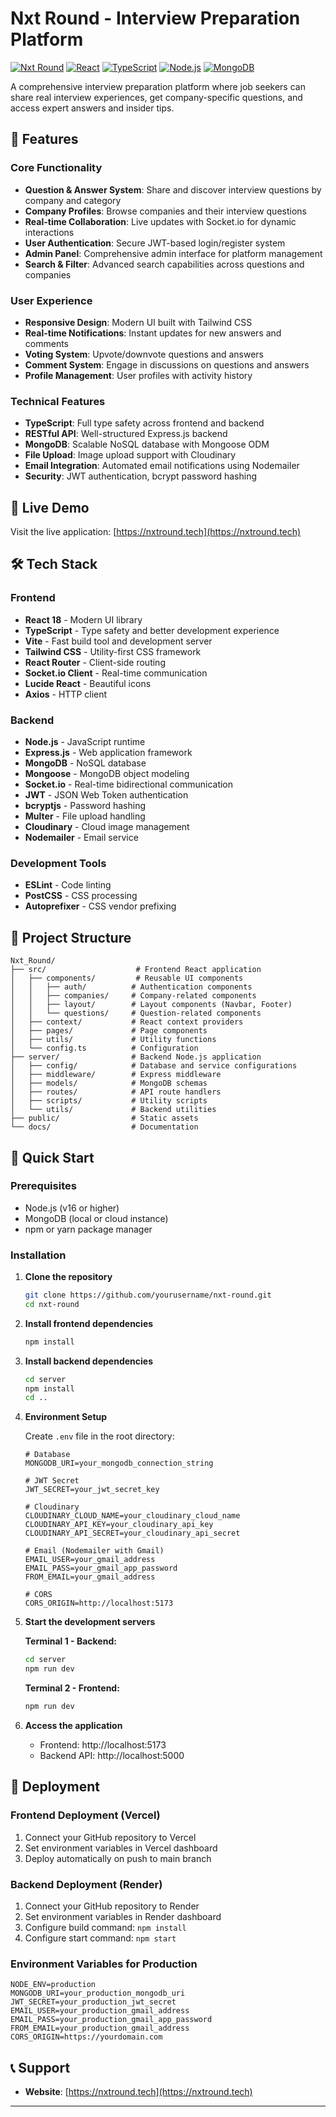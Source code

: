 # Nxt Round - Interview Preparation Platform

[![Nxt Round](https://img.shields.io/badge/Nxt%20Round-Interview%20Prep-blue)](https://nxtround.tech)
[![React](https://img.shields.io/badge/React-18.3.1-blue)](https://reactjs.org/)
[![TypeScript](https://img.shields.io/badge/TypeScript-5.5.3-blue)](https://www.typescriptlang.org/)
[![Node.js](https://img.shields.io/badge/Node.js-Express-green)](https://nodejs.org/)
[![MongoDB](https://img.shields.io/badge/MongoDB-8.0.0-green)](https://www.mongodb.com/)

A comprehensive interview preparation platform where job seekers can share real interview experiences, get company-specific questions, and access expert answers and insider tips.

## 🌟 Features

### Core Functionality
- **Question & Answer System**: Share and discover interview questions by company and category
- **Company Profiles**: Browse companies and their interview questions
- **Real-time Collaboration**: Live updates with Socket.io for dynamic interactions
- **User Authentication**: Secure JWT-based login/register system
- **Admin Panel**: Comprehensive admin interface for platform management
- **Search & Filter**: Advanced search capabilities across questions and companies

### User Experience
- **Responsive Design**: Modern UI built with Tailwind CSS
- **Real-time Notifications**: Instant updates for new answers and comments
- **Voting System**: Upvote/downvote questions and answers
- **Comment System**: Engage in discussions on questions and answers
- **Profile Management**: User profiles with activity history

### Technical Features
- **TypeScript**: Full type safety across frontend and backend
- **RESTful API**: Well-structured Express.js backend
- **MongoDB**: Scalable NoSQL database with Mongoose ODM
- **File Upload**: Image upload support with Cloudinary
- **Email Integration**: Automated email notifications using Nodemailer
- **Security**: JWT authentication, bcrypt password hashing

## 🚀 Live Demo

Visit the live application: [https://nxtround.tech](https://nxtround.tech)

## 🛠️ Tech Stack

### Frontend
- **React 18** - Modern UI library
- **TypeScript** - Type safety and better development experience
- **Vite** - Fast build tool and development server
- **Tailwind CSS** - Utility-first CSS framework
- **React Router** - Client-side routing
- **Socket.io Client** - Real-time communication
- **Lucide React** - Beautiful icons
- **Axios** - HTTP client

### Backend
- **Node.js** - JavaScript runtime
- **Express.js** - Web application framework
- **MongoDB** - NoSQL database
- **Mongoose** - MongoDB object modeling
- **Socket.io** - Real-time bidirectional communication
- **JWT** - JSON Web Token authentication
- **bcryptjs** - Password hashing
- **Multer** - File upload handling
- **Cloudinary** - Cloud image management
- **Nodemailer** - Email service

### Development Tools
- **ESLint** - Code linting
- **PostCSS** - CSS processing
- **Autoprefixer** - CSS vendor prefixing

## 📁 Project Structure

```
Nxt_Round/
├── src/                    # Frontend React application
│   ├── components/         # Reusable UI components
│   │   ├── auth/          # Authentication components
│   │   ├── companies/     # Company-related components
│   │   ├── layout/        # Layout components (Navbar, Footer)
│   │   └── questions/     # Question-related components
│   ├── context/           # React context providers
│   ├── pages/             # Page components
│   ├── utils/             # Utility functions
│   └── config.ts          # Configuration
├── server/                # Backend Node.js application
│   ├── config/            # Database and service configurations
│   ├── middleware/        # Express middleware
│   ├── models/            # MongoDB schemas
│   ├── routes/            # API route handlers
│   ├── scripts/           # Utility scripts
│   └── utils/             # Backend utilities
├── public/                # Static assets
└── docs/                  # Documentation
```

## 🚀 Quick Start

### Prerequisites
- Node.js (v16 or higher)
- MongoDB (local or cloud instance)
- npm or yarn package manager

### Installation

1. **Clone the repository**
   ```bash
   git clone https://github.com/yourusername/nxt-round.git
   cd nxt-round
   ```

2. **Install frontend dependencies**
   ```bash
   npm install
   ```

3. **Install backend dependencies**
   ```bash
   cd server
   npm install
   cd ..
   ```

4. **Environment Setup**
   
   Create `.env` file in the root directory:
   ```env
   # Database
   MONGODB_URI=your_mongodb_connection_string
   
   # JWT Secret
   JWT_SECRET=your_jwt_secret_key
   
   # Cloudinary
   CLOUDINARY_CLOUD_NAME=your_cloudinary_cloud_name
   CLOUDINARY_API_KEY=your_cloudinary_api_key
   CLOUDINARY_API_SECRET=your_cloudinary_api_secret
   
   # Email (Nodemailer with Gmail)
   EMAIL_USER=your_gmail_address
   EMAIL_PASS=your_gmail_app_password
   FROM_EMAIL=your_gmail_address
   
   # CORS
   CORS_ORIGIN=http://localhost:5173
   ```

5. **Start the development servers**

   **Terminal 1 - Backend:**
   ```bash
   cd server
   npm run dev
   ```

   **Terminal 2 - Frontend:**
   ```bash
   npm run dev
   ```

6. **Access the application**
   - Frontend: http://localhost:5173
   - Backend API: http://localhost:5000

## 🚀 Deployment

### Frontend Deployment (Vercel)
1. Connect your GitHub repository to Vercel
2. Set environment variables in Vercel dashboard
3. Deploy automatically on push to main branch

### Backend Deployment (Render)
1. Connect your GitHub repository to Render
2. Set environment variables in Render dashboard
3. Configure build command: `npm install`
4. Configure start command: `npm start`

### Environment Variables for Production
```env
NODE_ENV=production
MONGODB_URI=your_production_mongodb_uri
JWT_SECRET=your_production_jwt_secret
EMAIL_USER=your_production_gmail_address
EMAIL_PASS=your_production_gmail_app_password
FROM_EMAIL=your_production_gmail_address
CORS_ORIGIN=https://yourdomain.com
```

## 📞 Support

- **Website**: [https://nxtround.tech](https://nxtround.tech)
---
